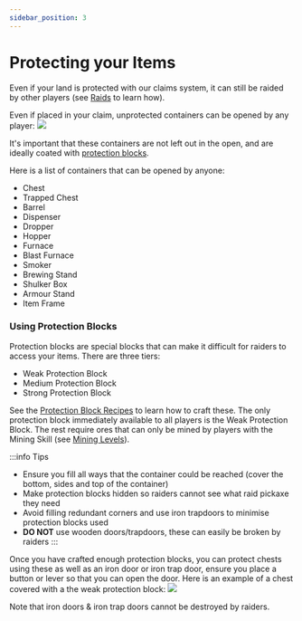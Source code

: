 ```yaml
---
sidebar_position: 3
---
```


# Protecting your Items

Even if your land is protected with our claims system, it can still be raided by other players (see [Raids](/docs/raids.md) to learn how).

Even if placed in your claim, unprotected containers can be opened by any player:
<img src="/img/containers.gif" />

It's important that these containers are not left out in the open, and are ideally coated with [protection blocks](#using-protection-blocks).

Here is a list of containers that can be opened by anyone:

- Chest
- Trapped Chest
- Barrel
- Dispenser
- Dropper
- Hopper
- Furnace
- Blast Furnace
- Smoker
- Brewing Stand
- Shulker Box
- Armour Stand
- Item Frame

### Using Protection Blocks

Protection blocks are special blocks that can make it difficult for raiders to access your items. There are three tiers:

- Weak Protection Block
- Medium Protection Block
- Strong Protection Block

See the [Protection Block Recipes](/docs/recipes/protection-blocks.md) to learn how to craft these. The only protection block immediately available to all players is the Weak Protection Block. The rest require ores that can only be mined by players with the Mining Skill (see [Mining Levels](/docs/skills/mining.md#levels)).

:::info Tips

- Ensure you fill all ways that the container could be reached (cover the bottom, sides and top of the container)
- Make protection blocks hidden so raiders cannot see what raid pickaxe they need
- Avoid filling redundant corners and use iron trapdoors to minimise protection blocks used
- **DO NOT** use wooden doors/trapdoors, these can easily be broken by raiders
  :::

Once you have crafted enough protection blocks, you can protect chests using these as well as an iron door or iron trap door, ensure you place a button or lever so that you can open the door. Here is an example of a chest covered with a the weak protection block:
<img src="/img/protection.gif" />

Note that iron doors & iron trap doors cannot be destroyed by raiders.
